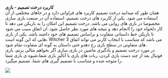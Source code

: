 **کاربرد درخت تصمیم - بازی**
<br>
همان طور که میدانید درخت تصمیم کاربرد های فراوانی دارد و در جاهای مختلفی از آن استفاده می شود. یکی از کاربرد های درخت تصمیم، استفاده آن در صنعت بازی سازی مخصوصا در بازی های روایی می باشد. درخت تصمیم این امکان را به بازیکن می دهد تا کار دلخواه خود را اانجام دهد و نتیجه های مورد نظر حاصل شود. ان اتفاق سبب می شود تا بازیکن خط داستانی متفاوت و براساس تصمیم های خود داشته باشد. یکی از بازی هایی که این گونه است،  Witcher 3 می باشد که متناسب با انتخاب کاربر می تواند اتفاق های متفاوتی در سطح بازی رخ دهدو حتی داستان به گونه ای متفاوت تمام شود.
<br>
در مورد درخت تصمیم و یادگیری ماشین در بازی سازی اگر بخواهم مثالی بزنم، بازی فوتبال بعد از چند دست بازی کردن، ربات های بازی با آنالیز بازی شما،شیوه ی بازی شما را متوجه شده و متناسب با تصمیم گیری های شما، تصمیم میگیرد.

![](https://github.com/semnan-university-ai/machine-learning-class/blob/main/excersiecs/mja-dev/10/1.jpeg)
